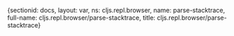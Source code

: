 {sectionid: docs, layout: var, ns: cljs.repl.browser, name: parse-stacktrace, full-name: cljs.repl.browser/parse-stacktrace,
  title: cljs.repl.browser/parse-stacktrace}
